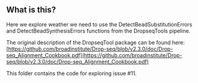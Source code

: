 ## What is this?

Here we explore weather we need to use the DetectBeadSubstitutionErrors and DetectBeadSynthesisErrors functions from the DropseqTools pipeline.

The original description of the DropseqTool package can be found here: [https://github.com/broadinstitute/Drop-seq/blob/v2.3.0/doc/Drop-seq_Alignment_Cookbook.pdf](https://github.com/broadinstitute/Drop-seq/blob/v2.3.0/doc/Drop-seq_Alignment_Cookbook.pdf)

This folder contains the code for exploring issue #11.
